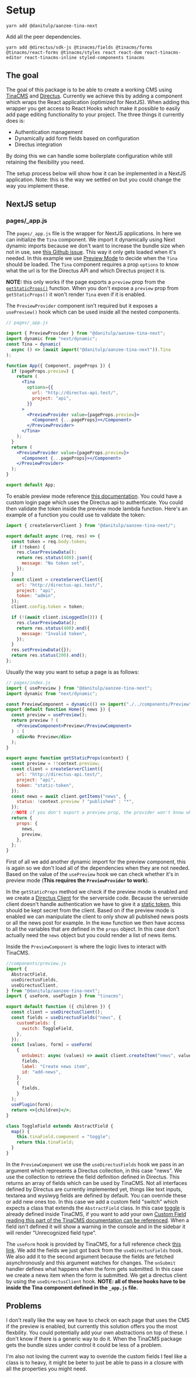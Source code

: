 # Setup

```
yarn add @danitulp/aanzee-tina-next
```

Add all the peer dependencies.

```
yarn add @directus/sdk-js @tinacms/fields @tinacms/forms @tinacms/react-forms @tinacms/styles react react-dom react-tinacms-editor react-tinacms-inline styled-components tinacms
```

## The goal

The goal of this package is to be able to create a working CMS using [TinaCMS](https://tinacms.org) and [Directus](https://directus.io). Currently we achieve this by adding a component which wraps the React application (optimized for NextJS). When adding this wrapper you get access to React Hooks which make it possible to easily add page editing functionality to your project. The three things it currently does is:

- Authentication management
- Dynamically add form fields based on configuration
- Directus integration

By doing this we can handle some boilerplate configuration while still retaining the flexibility you need.

The setup process below will show how it can be implemented in a NextJS application. Note: this is the way we settled on but you could change the way you implement these.

## NextJS setup

### pages/\_app.js

The `pages/_app.js` file is the wrapper for NextJS applications. In here we can initialize the `Tina` component. We import it dynamically using Next dynamic imports because we don't want to increase the bundle size when not in use, see [this Github issue](https://github.com/tinacms/tinacms/issues/771). This way it only gets loaded when it's needed. In this example we use [Preview Mode](https://nextjs.org/docs/advanced-features/preview-mode) to decide when the `Tina` should be loaded. The `Tina` component requires a prop `options` to know what the url is for the Directus API and which Directus project it is.

**NOTE:** this only works if the page exports a `preview` prop from the [`getStaticProps()`](https://nextjs.org/docs/advanced-features/preview-mode#step-2-update-getstaticprops) function. When you don't expose a `preview` prop from `getStaticProps()` it won't render `Tina` even if it is enabled.

The `PreviewProvider` component isn't required but it exposes a `usePreview()` hook which can be used inside all the nested components.

```jsx
// pages/_app.js

import { PreviewProvider } from "@danitulp/aanzee-tina-next";
import dynamic from "next/dynamic";
const Tina = dynamic(
  async () => (await import("@danitulp/aanzee-tina-next")).Tina
);

function App({ Component, pageProps }) {
  if (pageProps.preview) {
    return (
      <Tina
        options={{
          url: "http://directus-api.test/",
          project: "api",
        }}
      >
        <PreviewProvider value={pageProps.preview}>
          <Component {...pageProps}></Component>
        </PreviewProvider>
      </Tina>
    );
  }
  return (
    <PreviewProvider value={pageProps.preview}>
      <Component {...pageProps}></Component>
    </PreviewProvider>
  );
}

export default App;
```

To enable preview mode reference [this documentation](https://nextjs.org/docs/advanced-features/preview-mode). You could have a custom login page which uses the Directus api to authenticate. You could then validate the token inside the preview mode lambda function. Here's an example of a function you could use to validate the token:

```js
import { createServerClient } from "@danitulp/aanzee-tina-next/";

export default async (req, res) => {
  const token = req.body.token;
  if (!token) {
    res.clearPreviewData();
    return res.status(400).json({
      message: "No token set",
    });
  }
  const client = createServerClient({
    url: "http://directus-api.test/",
    project: "api",
    token: "admin",
  });
  client.config.token = token;

  if (!(await client.isLoggedIn())) {
    res.clearPreviewData();
    return res.status(400).end({
      message: "Invalid token",
    });
  }
  res.setPreviewData({});
  return res.status(200).end();
};
```
Usually the way you want to setup a page is as follows:

```jsx
// pages/index.js
import { usePreview } from "@danitulp/aanzee-tina-next";
import dynamic from "next/dynamic";

const PreviewComponent = dynamic(() => import("./../components/Preview"));
export default function Home({ news }) {
  const preview = usePreview();
  return preview ? (
    <PreviewComponent>Preview</PreviewComponent>
  ) : (
    <div>No Preview</div>
  );
}

export async function getStaticProps(context) {
  const preview = !!context.preview;
  const client = createServerClient({
    url: "http://directus-api.test/",
    project: "api",
    token: "static-token",
  });
  const news = await client.getItems("news", {
    status: !context.preview ? "published" : "*",
  });
  //NOTE if you don't export a preview prop, the provider won't know when it's enabled.
  return {
    props: {
      news,
      preview,
    },
  };
}
```

First of all we add another dynamic import for the preview component, this is again so we don't load all of the dependencies when they are not needed. Based on the value of the `usePreview` hook we can check whether it's in preview mode (**This requires the `PreviewProvider` to work**).

In the `getStaticProps` method we check if the preview mode is enabled and we create a [Directus Client](https://docs.directus.io/guides/js-sdk.html) for the serverside code. Because the serverside client doesn't handle authentication we have to give it a [static token](https://docs.directus.io/api/authentication.html#tokens), this should be kept secret from the client. Based on if the preview mode is enabled we can manipulate the client to only show all published news posts or all the news post for example. In the `Home` function we then have access to all the variables that are defined in the `props` object. In this case don't actually need the `news` object but you could render a list of news items.

Inside the `PreviewComponent` is where the logic lives to interact with TinaCMS.

```jsx
//components/preview.js
import {
  AbstractField,
  useDirectusFields,
  useDirectusClient,
} from "@danitulp/aanzee-tina-next";
import { useForm, usePlugin } from "tinacms";

export default function ({ children }) {
  const client = useDirectusClient();
  const fields = useDirectusFields("news", {
    customFields: {
      switch: ToggleField,
    },
  });
  const [values, form] = useForm(
    {
      onSubmit: async (values) => await client.createItem("news", values),
      fields,
      label: "Create news item",
      id: "add-news",
    },
    {
      fields,
    }
  );
  usePlugin(form);
  return <>{children}</>;
}

class ToggleField extends AbstractField {
  map() {
    this.tinaField.component = "toggle";
    return this.tinaField;
  }
}
```

In the `PreviewComponent` we use the `useDirectusFields` hook we pass in an argument which represents a Directus collection, in this case "news". We use the collection to retrieve the field definition defined in Directus. This returns an array of fields which can be used by TinaCMS. Not all interfaces defined by Directus are currently implemented yet, things like text inputs, textarea and wysiwyg fields are defined by default. You can override these or add new ones too. In this case we add a custom field "switch" which expects a class that extends the `AbstractField` class. In this case [toggle](https://tinacms.org/docs/fields/toggle) is already defined inside TinaCMS, if you want to add your own [Custom Field reading this part of the TinaCMS documentation can be referenced](https://tinacms.org/docs/fields/custom-fields). When a field isn't defined it will show a warning in the console and in the sidebar it will render "Unrecognized field type".

The `useForm` hook is provided by TinaCMS, for a full reference check [this link](https://tinacms.org/docs/forms#form-configuration). We add the fields we just got back from the `useDirectusFields` hook. We also add it to the second argument because the fields are fetched asynchronously and this argument watches for changes. The `onSubmit` handler defines what happens when the form gets submitted. In this case we create a news item when the form is submitted. We get a directus client by using the `useDirectusClient` hook. **NOTE: all of these hooks have to be inside the Tina component defined in the `_app.js` file.**

## Problems

I don't really like the way we have to check on each page that uses the CMS if the preview is enabled, but currently this solution offers you the most flexbility. You could potentially add your own abstractions on top of these. I don't know if there is a generic way to do it. When the TinaCMS package gets the bundle sizes under control it could be less of a problem.

I'm also not loving the current way to override the custom fields I feel like a class is to heavy, it might be beter to just be able to pass in a closure with all the properties you might need.
